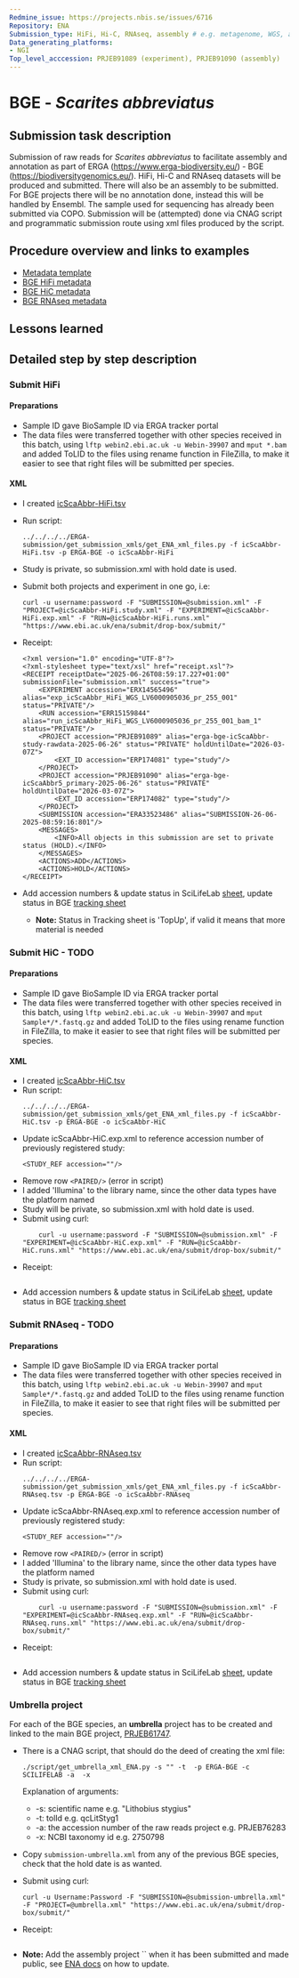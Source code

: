 ```yaml
---
Redmine_issue: https://projects.nbis.se/issues/6716
Repository: ENA
Submission_type: HiFi, Hi-C, RNAseq, assembly # e.g. metagenome, WGS, assembly, - IF RELEVANT
Data_generating_platforms:
- NGI
Top_level_acccession: PRJEB91089 (experiment), PRJEB91090 (assembly)
---
```


# BGE - *Scarites abbreviatus*

## Submission task description
Submission of raw reads for *Scarites abbreviatus* to facilitate assembly and annotation as part of ERGA (https://www.erga-biodiversity.eu/) - BGE (https://biodiversitygenomics.eu/). HiFi, Hi-C and RNAseq datasets will be produced and submitted. There will also be an assembly to be submitted. For BGE projects there will be no annotation done, instead this will be handled by Ensembl. The sample used for sequencing has already been submitted via COPO.
Submission will be (attempted) done via CNAG script and programmatic submission route using xml files produced by the script.

## Procedure overview and links to examples

* [Metadata template](./data/BGE-Scarites-abbreviatus-metadata.xlsx)
* [BGE HiFi metadata](./data/icScaAbbr-HiFi.tsv)
* [BGE HiC metadata](./data/icScaAbbr-HiC.tsv)
* [BGE RNAseq metadata](./data/icScaAbbr-RNAseq.tsv)

## Lessons learned
<!-- What went well? What did not went so well? What would you have done differently? -->

## Detailed step by step description

### Submit HiFi
#### Preparations
* Sample ID gave BioSample ID via ERGA tracker portal
* The data files were transferred together with other species received in this batch, using `lftp webin2.ebi.ac.uk -u Webin-39907` and `mput *.bam` and added ToLID to the files using rename function in FileZilla, to make it easier to see that right files will be submitted per species.
#### XML
* I created [icScaAbbr-HiFi.tsv](./data/icScaAbbr-HiFi.tsv)
* Run script:
    ```
    ../../../../ERGA-submission/get_submission_xmls/get_ENA_xml_files.py -f icScaAbbr-HiFi.tsv -p ERGA-BGE -o icScaAbbr-HiFi
    ```

* Study is private, so submission.xml with hold date is used.

* Submit both projects and experiment in one go, i.e:
    ```
    curl -u username:password -F "SUBMISSION=@submission.xml" -F "PROJECT=@icScaAbbr-HiFi.study.xml" -F "EXPERIMENT=@icScaAbbr-HiFi.exp.xml" -F "RUN=@icScaAbbr-HiFi.runs.xml" "https://www.ebi.ac.uk/ena/submit/drop-box/submit/"
    ```
* Receipt:
    ```
    <?xml version="1.0" encoding="UTF-8"?>
    <?xml-stylesheet type="text/xsl" href="receipt.xsl"?>
    <RECEIPT receiptDate="2025-06-26T08:59:17.227+01:00" submissionFile="submission.xml" success="true">
        <EXPERIMENT accession="ERX14565496" alias="exp_icScaAbbr_HiFi_WGS_LV6000905036_pr_255_001" status="PRIVATE"/>
        <RUN accession="ERR15159844" alias="run_icScaAbbr_HiFi_WGS_LV6000905036_pr_255_001_bam_1" status="PRIVATE"/>
        <PROJECT accession="PRJEB91089" alias="erga-bge-icScaAbbr-study-rawdata-2025-06-26" status="PRIVATE" holdUntilDate="2026-03-07Z">
            <EXT_ID accession="ERP174081" type="study"/>
        </PROJECT>
        <PROJECT accession="PRJEB91090" alias="erga-bge-icScaAbbr5_primary-2025-06-26" status="PRIVATE" holdUntilDate="2026-03-07Z">
            <EXT_ID accession="ERP174082" type="study"/>
        </PROJECT>
        <SUBMISSION accession="ERA33523486" alias="SUBMISSION-26-06-2025-08:59:16:801"/>
        <MESSAGES>
            <INFO>All objects in this submission are set to private status (HOLD).</INFO>
        </MESSAGES>
        <ACTIONS>ADD</ACTIONS>
        <ACTIONS>HOLD</ACTIONS>
    </RECEIPT>    
    ```
* Add accession numbers & update status in SciLifeLab [sheet](https://docs.google.com/spreadsheets/d/1mSuL_qGffscer7G1FaiEOdyR68igscJB0CjDNSCNsvg/), update status in BGE [tracking sheet](https://docs.google.com/spreadsheets/d/1IXEyg-XZfwKOtXBHAyJhJIqkmwHhaMn5uXd8GyXHSpY/)
    * **Note:** Status in Tracking sheet is 'TopUp', if valid it means that more material is needed

### Submit HiC - **TODO**
#### Preparations
* Sample ID gave BioSample ID via ERGA tracker portal
* The data files were transferred together with other species received in this batch, using `lftp webin2.ebi.ac.uk -u Webin-39907` and `mput Sample*/*.fastq.gz` and added ToLID to the files using rename function in FileZilla, to make it easier to see that right files will be submitted per species.

#### XML
* I created [icScaAbbr-HiC.tsv](./data/icScaAbbr-HiC.tsv)
* Run script:
    ```
    ../../../../ERGA-submission/get_submission_xmls/get_ENA_xml_files.py -f icScaAbbr-HiC.tsv -p ERGA-BGE -o icScaAbbr-HiC
    ```
* Update icScaAbbr-HiC.exp.xml to reference accession number of previously registered study:
    ```
    <STUDY_REF accession=""/>
    ```
* Remove row `<PAIRED/>` (error in script)
* I added 'Illumina' to the library name, since the other data types have the platform named
* Study will be private, so submission.xml with hold date is used.
* Submit using curl:
    ```
        curl -u username:password -F "SUBMISSION=@submission.xml" -F "EXPERIMENT=@icScaAbbr-HiC.exp.xml" -F "RUN=@icScaAbbr-HiC.runs.xml" "https://www.ebi.ac.uk/ena/submit/drop-box/submit/"
    ```
* Receipt:
    ```

    ```
* Add accession numbers & update status in SciLifeLab [sheet](https://docs.google.com/spreadsheets/d/1mSuL_qGffscer7G1FaiEOdyR68igscJB0CjDNSCNsvg/), update status in BGE [tracking sheet](https://docs.google.com/spreadsheets/d/1IXEyg-XZfwKOtXBHAyJhJIqkmwHhaMn5uXd8GyXHSpY/)

### Submit RNAseq - **TODO**
#### Preparations
* Sample ID gave BioSample ID via ERGA tracker portal
* The data files were transferred together with other species received in this batch, using `lftp webin2.ebi.ac.uk -u Webin-39907` and `mput Sample*/*.fastq.gz` and added ToLID to the files using rename function in FileZilla, to make it easier to see that right files will be submitted per species.

#### XML
* I created [icScaAbbr-RNAseq.tsv](./data/icScaAbbr-RNAseq.tsv)
* Run script:
    ```
    ../../../../ERGA-submission/get_submission_xmls/get_ENA_xml_files.py -f icScaAbbr-RNAseq.tsv -p ERGA-BGE -o icScaAbbr-RNAseq
    ```
* Update icScaAbbr-RNAseq.exp.xml to reference accession number of previously registered study:
    ```
    <STUDY_REF accession=""/>
    ```
* Remove row `<PAIRED/>` (error in script)
* I added 'Illumina' to the library name, since the other data types have the platform named
* Study is private, so submission.xml with hold date is used.
* Submit using curl:
    ```
        curl -u username:password -F "SUBMISSION=@submission.xml" -F "EXPERIMENT=@icScaAbbr-RNAseq.exp.xml" -F "RUN=@icScaAbbr-RNAseq.runs.xml" "https://www.ebi.ac.uk/ena/submit/drop-box/submit/"
    ```
* Receipt:
    ```

    ```
* Add accession numbers & update status in SciLifeLab [sheet](https://docs.google.com/spreadsheets/d/1mSuL_qGffscer7G1FaiEOdyR68igscJB0CjDNSCNsvg/), update status in BGE [tracking sheet](https://docs.google.com/spreadsheets/d/1IXEyg-XZfwKOtXBHAyJhJIqkmwHhaMn5uXd8GyXHSpY/)

### Umbrella project
For each of the BGE species, an **umbrella** project has to be created and linked to the main BGE project, [PRJEB61747](https://www.ebi.ac.uk/ena/browser/view/PRJEB61747).

* There is a CNAG script, that should do the deed of creating the xml file:
    ```
    ./script/get_umbrella_xml_ENA.py -s "" -t  -p ERGA-BGE -c SCILIFELAB -a  -x 
    ```
    Explanation of arguments:
    * -s: scientific name e.g. "Lithobius stygius"
    * -t: tolId e.g. qcLitStyg1
    * -a: the accession number of the raw reads project e.g. PRJEB76283
    * -x: NCBI taxonomy id e.g. 2750798

* Copy `submission-umbrella.xml` from any of the previous BGE species, check that the hold date is as wanted.
* Submit using curl:
    ```
    curl -u Username:Password -F "SUBMISSION=@submission-umbrella.xml" -F "PROJECT=@umbrella.xml" "https://www.ebi.ac.uk/ena/submit/drop-box/submit/"
    ```
* Receipt:
    ```
    
    ```
* **Note:** Add the assembly project `` when it has been submitted and made public, see [ENA docs](https://ena-docs.readthedocs.io/en/latest/faq/umbrella.html#adding-children-to-an-umbrella) on how to update.
